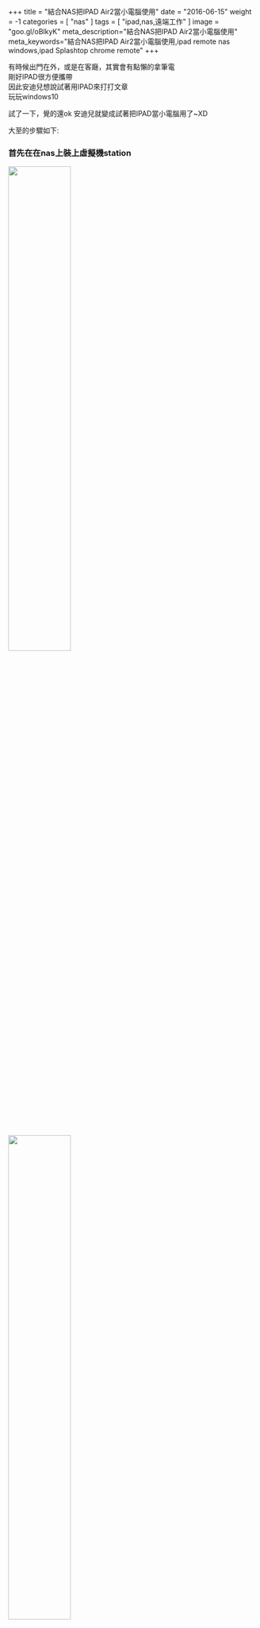 +++
title = "結合NAS把IPAD Air2當小電腦使用"
date = "2016-06-15"
weight = -1
categories = [ "nas" ]
tags = [ "ipad,nas,遠端工作" ]
image = "goo.gl/oBlkyK"
meta_description="結合NAS把IPAD Air2當小電腦使用"
meta_keywords="結合NAS把IPAD Air2當小電腦使用,ipad remote nas windows,ipad Splashtop chrome remote"
+++

有時候出門在外，或是在客廰，其實會有點懶的拿筆電  
剛好IPAD很方便攜帶    
因此安迪兒想說試著用IPAD來打打文章  
玩玩windows10  

試了一下，覺的還ok
安迪兒就變成試著把IPAD當小電腦用了~XD      

大至的步驟如下:  
### 首先在在nas上裝上虛擬機station  
<img src="https://goo.gl/kxiAbE" width="50%">   <img src="https://goo.gl/n0Xrpt" width="50%">  

**設定網路卡**    
https://goo.gl/07ZWOM   

**建立機器**    
<img src="https://goo.gl/snmRWz" width="50%">
<img src="https://goo.gl/lT73Bi" width="50%">  

#### 設定一下windows10  
裝完後可以先使用安裝時設定的vnc網頁連線進去  
<img src="https://goo.gl/NYQsvg" width="50%">  
<img src="https://goo.gl/zaGvSD" width="50%">  

**設定遠端連線**  
安迪兒大約試了一下連線軟體
splashtop、teamviewer、chrome remote desktop、微軟原生的Remote Desktop  
最後的習慣是  
在家時用splashtop(較方便)  
出門在咖啡廰時用Chrome遠端連線(google帳號認證安全性較高)  
<img src="https://goo.gl/ReLjzJ" width="50%">  
<img src="https://goo.gl/OwXtmI" width="50%">

安迪兒這邊用chrome的遠端連線  
<img src="https://goo.gl/BeYt28" width="50%">  

#### 讓IPAD和藍芽鍵盤連線  
順利的話，再加上遠端連線，應該就可以在上面打打字  
看看word、網頁之類的  
<img src="https://goo.gl/crKJRO" width="50%"><img src="https://goo.gl/Ax9qMc" width="50%">  
<img src="https://goo.gl/9C7LNo" width="50%"><img src="https://goo.gl/v3LeLL" width="50%">  

#### 滑鼠呢?  
大家都知道的IPAD不支援滑鼠    
除非jb安裝別的藍芽套件  
所以好的遠端軟體就很重要了，用手指直接當滑鼠點   

但如果在家的話，安迪兒是在NAS上外接USB滑鼠  
然後把USB設定給裡面的windows10虛擬機  

滑鼠移動時遠端桌面裡的指標也會跟著移動  
感覺有慢一些些不過還ok啦,有像在用滑鼠的fu  
有NAS掛windows還蠻方便的~XD  
<img src="https://goo.gl/THlDL2" width="50%">


之後win10就留在NAS上，在家或在外面  
IPAD隨時透過連線就可以馬上連回來使用了  

日後不用再帶筆電出門，還蠻方便的~  
(這讓安迪兒有想試試IPAD PRO的fu吶)

以上!收工嘍~  

(本篇文章是在IPAD上完成的~XD)
